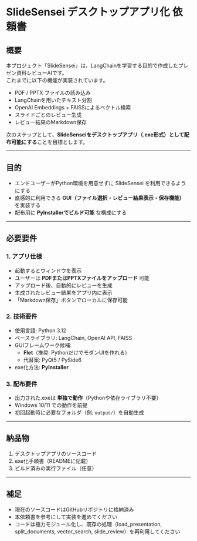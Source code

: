 # SlideSensei デスクトップアプリ化 依頼書

## 概要
本プロジェクト「SlideSensei」は、LangChainを学習する目的で作成したプレゼン資料レビューAIです。  
これまでに以下の機能が実装されています。

- PDF / PPTX ファイルの読み込み
- LangChainを用いたテキスト分割
- OpenAI Embeddings + FAISSによるベクトル検索
- スライドごとのレビュー生成
- レビュー結果のMarkdown保存

次のステップとして、**SlideSenseiをデスクトップアプリ（.exe形式）として配布可能にする**ことを目標とします。

---

## 目的
- エンドユーザーがPython環境を用意せずに SlideSensei を利用できるようにする
- 直感的に利用できる **GUI（ファイル選択・レビュー結果表示・保存機能）** を実装する
- 配布用に **PyInstallerでビルド可能** な構成にする

---

## 必要要件

### 1. アプリ仕様
- 起動するとウィンドウを表示
- ユーザーは **PDFまたはPPTXファイルをアップロード** 可能
- アップロード後、自動的にレビューを生成
- 生成されたレビュー結果をアプリ内に表示
- 「Markdown保存」ボタンでローカルに保存可能

### 2. 技術要件
- 使用言語: Python 3.12
- ベースライブラリ: LangChain, OpenAI API, FAISS
- GUIフレームワーク候補:
  - **Flet**（推奨: PythonだけでモダンUIを作れる）
  - 代替案: PyQt5 / PySide6
- exe化方法: **PyInstaller**

### 3. 配布要件
- 出力された.exeは **単独で動作**（Pythonや依存ライブラリ不要）
- Windows 10/11 での動作を前提
- 初回起動時に必要なフォルダ（例: `output/`）を自動生成

---

## 納品物
1. デスクトップアプリのソースコード
2. exe化手順書（READMEに記載）
3. ビルド済みの実行ファイル（任意）

---

## 補足
- 現在のソースコードはGitHubリポジトリに格納済み
- 本依頼書を参考にして実装を進めてください
- コードは極力モジュール化し、既存の処理（load_presentation, split_documents, vector_search, slide_review）を再利用してください